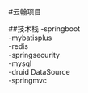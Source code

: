 #云翰项目

##技术栈
-springboot<br>
-mybatisplus<br>
-redis<br>
-springsecurity<br>
-mysql<br>
-druid DataSource<br>
-springmvc<br>
